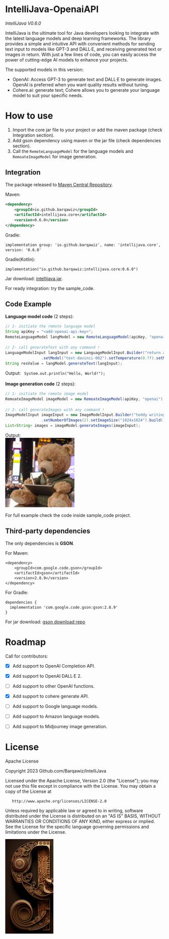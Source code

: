 # IntelliJava-OpenaiAPI
*IntelliJava V0.6.0*

IntelliJava is the ultimate tool for Java developers looking to integrate with the latest language models and deep learning frameworks. The library provides a simple and intuitive API with convenient methods for sending text input to models like GPT-3 and DALL·E, and receiving generated text or images in return. With just a few lines of code, you can easily access the power of cutting-edge AI models to enhance your projects.

The supported models in this version:
- OpenAI: Access GPT-3 to generate text and DALL·E to generate images. OpenAI is preferred when you want quality results without tuning.
- Cohere.ai: generate text; Cohere allows you to generate your language model to suit your specific needs.


# How to use
1. Import the core jar file to your project or add the maven package (check Integration section).
2. Add gson dependency using maven or the jar file (check dependencies section).
3. Call the ``RemoteLanguageModel`` for the language models and ``RemoateImageModel`` for image generation.

## Integration
The package released to [Maven Central Repository](https://central.sonatype.dev/artifact/io.github.barqawiz/intellijava.core/0.6.0).

Maven:
```xml
<dependency>
    <groupId>io.github.barqawiz</groupId>
    <artifactId>intellijava.core</artifactId>
    <version>0.6.0</version>
</dependency>
```

Gradle:

```
implementation group: 'io.github.barqawiz', name: 'intellijava.core', version: '0.6.0'
```

Gradle(Kotlin):
```
implementation("io.github.barqawiz:intellijava.core:0.6.0")
```

Jar download:
[intellijava.jar](https://repo1.maven.org/maven2/io/github/barqawiz/intellijava.core/0.6.0/intellijava.core-0.6.0.jar).

For ready integration: try the sample_code.

## Code Example
**Language model code** (2 steps):
```java
// 1- initiate the remote language model 
String apiKey = "<add-openai-api-key>";
RemoteLanguageModel langModel = new RemoteLanguageModel(apiKey, "openai");

// 2- call generateText with any command !
LanguageModelInput langInput = new LanguageModelInput.Builder("return a java code that says hello world")
                .setModel("text-davinci-002").setTemperature(0.7f).setMaxTokens(50).build();
String resValue = langModel.generateText(langInput);
```
Output:
``` System.out.println("Hello, World!");```<br><br>
**Image generation code** (2 steps):
```java
// 1- initiate the remote image model 
RemoateImageModel imageModel = new RemoateImageModel(apiKey, "openai");

// 2- call generateImages with any command !
ImageModelInput imageInput = new ImageModelInput.Builder("teddy writing a blog in times square")
                .setNumberOfImages(2).setImageSize("1024x1024").build();
List<String> images = imageModel.generateImages(imageInput);
```
Output:<br>
<img src="images/response_image.png" height="220px">

For full example check the code inside sample_code project.

## Third-party dependencies
The only dependencies is **GSON**.

For Maven:
```
<dependency>
    <groupId>com.google.code.gson</groupId>
    <artifactId>gson</artifactId>
    <version>2.8.9</version>
</dependency>
```

For Gradle:
```
dependencies {
  implementation 'com.google.code.gson:gson:2.8.9'
}
```

For jar download:
[gson download repo](https://search.maven.org/artifact/com.google.code.gson/gson/2.8.9/jar)


# Roadmap
Call for contributors:
- [x] Add support to OpenAI Completion API.
- [x] Add support to OpenAI DALL·E 2.
- [ ] Add support to other OpenAI functions.
- [x] Add support to cohere generate API.
- [ ] Add support to Google language models.
- [ ] Add support to Amazon language models.
- [ ] Add support to Midjourney image generation.


# License
Apache License

Copyright 2023 Github.com/Barqawiz/IntelliJava

   Licensed under the Apache License, Version 2.0 (the "License");
   you may not use this file except in compliance with the License.
   You may obtain a copy of the License at

       http://www.apache.org/licenses/LICENSE-2.0

   Unless required by applicable law or agreed to in writing, software
   distributed under the License is distributed on an "AS IS" BASIS,
   WITHOUT WARRANTIES OR CONDITIONS OF ANY KIND, either express or implied.
   See the License for the specific language governing permissions and
   limitations under the License.

<img src="images/IntelliJava_logo.png" height="300px">
